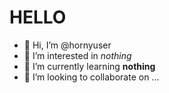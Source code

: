 # HELLO
- 👋 Hi, I’m @hornyuser
- 👀 I’m interested in *nothing*
- 🌱 I’m currently learning **nothing**
- 💞️ I’m looking to collaborate on ...

<!---
hornyuser/hornyuser is a ✨ special ✨ repository because its `README.md` (this file) appears on your GitHub profile.
You can click the Preview link to take a look at your changes.
--->
